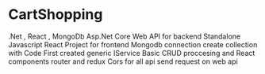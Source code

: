 # CartShopping
.Net , React , MongoDb
Asp.Net Core Web API for backend
Standalone Javascript React Project for frontend
Mongodb connection create collection with Code First
created generic IService 
Basic CRUD proccesing and 
React components router and redux 
Cors for all api send request on web api 
